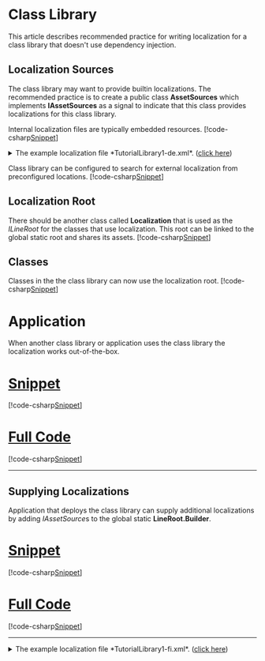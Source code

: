 ﻿# Class Library
This article describes recommended practice for writing localization for a class library that doesn't use dependency injection.

## Localization Sources
The class library may want to provide builtin localizations. 
The recommended practice is to create a public class **AssetSources** which implements **IAssetSources** as a signal 
to indicate that this class provides localizations for this class library.

Internal localization files are typically embedded resources.
[!code-csharp[Snippet](AssetSources.cs)]
<details>
  <summary>The example localization file *TutorialLibrary1-de.xml*.  (<u>click here</u>)</summary>
[!code-xml[Snippet](../../TutorialLibrary1-de.xml)]
</details>

Class library can be configured to search for external localization from preconfigured locations.
[!code-csharp[Snippet](AssetSourcesB.cs)]

## Localization Root
There should be another class called **Localization** that is used as the *ILineRoot* for the classes that use localization.
This root can be linked to the global static root and shares its assets. 
[!code-csharp[Snippet](Localization.cs)]

## Classes
Classes in the the class library can now use the localization root.
[!code-csharp[Snippet](MyClass.cs)]

# Application
When another class library or application uses the class library the localization works out-of-the-box.
# [Snippet](#tab/snippet-2)
[!code-csharp[Snippet](Consumer1.cs#Snippet)]
# [Full Code](#tab/full-2)
[!code-csharp[Snippet](Consumer1.cs)]
***

## Supplying Localizations
Application that deploys the class library can supply additional localizations by adding *IAssetSource*s to the global static **LineRoot.Builder**.
# [Snippet](#tab/snippet-3)
[!code-csharp[Snippet](Consumer2.cs#Snippet)]
# [Full Code](#tab/full-3)
[!code-csharp[Snippet](Consumer2.cs)]
***

<details>
  <summary>The example localization file *TutorialLibrary1-fi.xml*.  (<u>click here</u>)</summary>
[!code-xml[Snippet](../../TutorialLibrary1-fi.xml)]
</details>
<br/>

